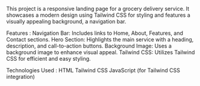 This project is a responsive landing page for a grocery delivery service. It showcases a modern design using Tailwind CSS for styling and features a visually appealing background, a navigation bar.

Features :
Navigation Bar: Includes links to Home, About, Features, and Contact sections.
Hero Section: Highlights the main service with a heading, description, and call-to-action buttons.
Background Image: Uses a background image to enhance visual appeal.
Tailwind CSS: Utilizes Tailwind CSS for efficient and easy styling.

Technologies Used :
HTML
Tailwind CSS
JavaScript (for Tailwind CSS integration)
